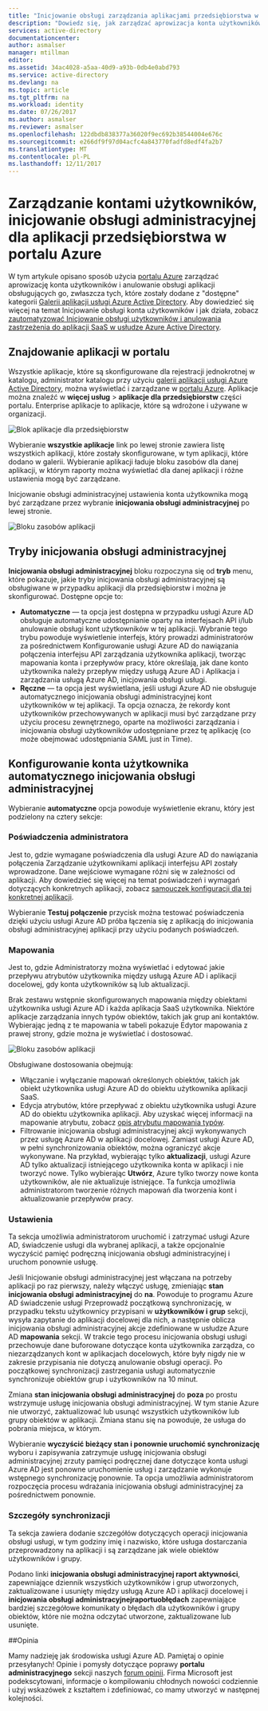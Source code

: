 ```yaml
---
title: "Inicjowanie obsługi zarządzania aplikacjami przedsiębiorstwa w usłudze Azure Active Directory użytkownika | Dokumentacja firmy Microsoft"
description: "Dowiedz się, jak zarządzać aprowizacja konta użytkowników dla aplikacji przedsiębiorstwa przy użyciu usługi Azure Active Directory"
services: active-directory
documentationcenter: 
author: asmalser
manager: mtillman
editor: 
ms.assetid: 34ac4028-a5aa-40d9-a93b-0db4e0abd793
ms.service: active-directory
ms.devlang: na
ms.topic: article
ms.tgt_pltfrm: na
ms.workload: identity
ms.date: 07/26/2017
ms.author: asmalser
ms.reviewer: asmalser
ms.openlocfilehash: 122dbdb838377a36020f9ec692b38544004e676c
ms.sourcegitcommit: e266df9f97d04acfc4a843770fadfd8edf4fa2b7
ms.translationtype: MT
ms.contentlocale: pl-PL
ms.lasthandoff: 12/11/2017
---
```

# <a name="managing-user-account-provisioning-for-enterprise-apps-in-the-azure-portal"></a>Zarządzanie kontami użytkowników, inicjowanie obsługi administracyjnej dla aplikacji przedsiębiorstwa w portalu Azure
W tym artykule opisano sposób użycia [portalu Azure](https://portal.azure.com) zarządzać aprowizację konta użytkowników i anulowanie obsługi aplikacji obsługujących go, zwłaszcza tych, które zostały dodane z "dostępne" kategorii [ Galerii aplikacji usługi Azure Active Directory](active-directory-appssoaccess-whatis.md#get-started-with-the-azure-ad-application-gallery). Aby dowiedzieć się więcej na temat Inicjowanie obsługi konta użytkowników i jak działa, zobacz [zautomatyzować Inicjowanie obsługi użytkowników i anulowania zastrzeżenia do aplikacji SaaS w usłudze Azure Active Directory](active-directory-saas-app-provisioning.md).

## <a name="finding-your-apps-in-the-portal"></a>Znajdowanie aplikacji w portalu
Wszystkie aplikacje, które są skonfigurowane dla rejestracji jednokrotnej w katalogu, administrator katalogu przy użyciu [galerii aplikacji usługi Azure Active Directory](active-directory-appssoaccess-whatis.md#get-started-with-the-azure-ad-application-gallery), można wyświetlać i zarządzane w [portalu Azure](https://portal.azure.com). Aplikacje można znaleźć w **więcej usług** &gt; **aplikacje dla przedsiębiorstw** części portalu. Enterprise aplikacje to aplikacje, które są wdrożone i używane w organizacji.

![Blok aplikacje dla przedsiębiorstw][0]

Wybieranie **wszystkie aplikacje** link po lewej stronie zawiera listę wszystkich aplikacji, które zostały skonfigurowane, w tym aplikacji, które dodano w galerii. Wybieranie aplikacji ładuje bloku zasobów dla danej aplikacji, w którym raporty można wyświetlać dla danej aplikacji i różne ustawienia mogą być zarządzane.

Inicjowanie obsługi administracyjnej ustawienia konta użytkownika mogą być zarządzane przez wybranie **inicjowania obsługi administracyjnej** po lewej stronie.

![Bloku zasobów aplikacji][1]

## <a name="provisioning-modes"></a>Tryby inicjowania obsługi administracyjnej
**Inicjowania obsługi administracyjnej** bloku rozpoczyna się od **tryb** menu, które pokazuje, jakie tryby inicjowania obsługi administracyjnej są obsługiwane w przypadku aplikacji dla przedsiębiorstw i można je skonfigurować. Dostępne opcje to:

* **Automatyczne** — ta opcja jest dostępna w przypadku usługi Azure AD obsługuje automatyczne udostępnianie oparty na interfejsach API i/lub anulowanie obsługi kont użytkowników w tej aplikacji. Wybranie tego trybu powoduje wyświetlenie interfejs, który prowadzi administratorów za pośrednictwem Konfigurowanie usługi Azure AD do nawiązania połączenia interfejsu API zarządzania użytkownika aplikacji, tworząc mapowania konta i przepływów pracy, które określają, jak dane konto użytkownika należy przepływ między usługą Azure AD i Aplikacja i zarządzania usługą Azure AD, inicjowania obsługi usługi.
* **Ręczne** — ta opcja jest wyświetlana, jeśli usługi Azure AD nie obsługuje automatycznego inicjowania obsługi administracyjnej kont użytkowników w tej aplikacji. Ta opcja oznacza, że rekordy kont użytkowników przechowywanych w aplikacji musi być zarządzane przy użyciu procesu zewnętrznego, oparte na możliwości zarządzania i inicjowania obsługi użytkowników udostępniane przez tę aplikację (co może obejmować udostępniania SAML just in Time).

## <a name="configuring-automatic-user-account-provisioning"></a>Konfigurowanie konta użytkownika automatycznego inicjowania obsługi administracyjnej
Wybieranie **automatyczne** opcja powoduje wyświetlenie ekranu, który jest podzielony na cztery sekcje:

### <a name="admin-credentials"></a>Poświadczenia administratora
Jest to, gdzie wymagane poświadczenia dla usługi Azure AD do nawiązania połączenia Zarządzanie użytkownikami aplikacji interfejsu API zostały wprowadzone. Dane wejściowe wymagane różni się w zależności od aplikacji. Aby dowiedzieć się więcej na temat poświadczeń i wymagań dotyczących konkretnych aplikacji, zobacz [samouczek konfiguracji dla tej konkretnej aplikacji](active-directory-saas-app-provisioning.md).

Wybieranie **Testuj połączenie** przycisk można testować poświadczenia dzięki użyciu usługi Azure AD próba łączenia się z aplikacją do inicjowania obsługi administracyjnej aplikacji przy użyciu podanych poświadczeń.

### <a name="mappings"></a>Mapowania
Jest to, gdzie Administratorzy można wyświetlać i edytować jakie przepływu atrybutów użytkownika między usługą Azure AD i aplikacji docelowej, gdy konta użytkowników są lub aktualizacji.

Brak zestawu wstępnie skonfigurowanych mapowania między obiektami użytkownika usługi Azure AD i każda aplikacja SaaS użytkownika. Niektóre aplikacje zarządzania innych typów obiektów, takich jak grup ani kontaktów. Wybierając jedną z te mapowania w tabeli pokazuje Edytor mapowania z prawej strony, gdzie można je wyświetlać i dostosować.

![Bloku zasobów aplikacji][2]

Obsługiwane dostosowania obejmują:

* Włączanie i wyłączanie mapowań określonych obiektów, takich jak obiekt użytkownika usługi Azure AD do obiektu użytkownika aplikacji SaaS.
* Edycja atrybutów, które przepływać z obiektu użytkownika usługi Azure AD do obiektu użytkownika aplikacji. Aby uzyskać więcej informacji na mapowanie atrybutu, zobacz [opis atrybutu mapowania typów](active-directory-saas-customizing-attribute-mappings.md#understanding-attribute-mapping-types).
* Filtrowanie inicjowania obsługi administracyjnej akcji wykonywanych przez usługę Azure AD w aplikacji docelowej. Zamiast usługi Azure AD, w pełni synchronizowania obiektów, można ograniczyć akcje wykonywane. Na przykład, wybierając tylko **aktualizacji**, usługi Azure AD tylko aktualizacji istniejącego użytkownika konta w aplikacji i nie tworzyć nowe. Tylko wybierając **Utwórz**, Azure tylko tworzy nowe konta użytkowników, ale nie aktualizuje istniejące. Ta funkcja umożliwia administratorom tworzenie różnych mapowań dla tworzenia kont i aktualizowanie przepływów pracy.

### <a name="settings"></a>Ustawienia
Ta sekcja umożliwia administratorom uruchomić i zatrzymać usługi Azure AD, świadczenie usługi dla wybranej aplikacji, a także opcjonalnie wyczyścić pamięć podręczną inicjowania obsługi administracyjnej i uruchom ponownie usługę.

Jeśli Inicjowanie obsługi administracyjnej jest włączana na potrzeby aplikacji po raz pierwszy, należy włączyć usługę, zmieniając **stan inicjowania obsługi administracyjnej** do **na**. Powoduje to programu Azure AD świadczenie usługi Przeprowadź początkową synchronizację, w przypadku tekstu użytkownicy przypisani w **użytkowników i grup** sekcji, wysyła zapytanie do aplikacji docelowej dla nich, a następnie oblicza inicjowania obsługi administracyjnej akcje zdefiniowane w usłudze Azure AD **mapowania** sekcji. W trakcie tego procesu inicjowania obsługi usługi przechowuje dane buforowane dotyczące konta użytkownika zarządza, co niezarządzanych kont w aplikacjach docelowych, które były nigdy nie w zakresie przypisania nie dotyczą anulowanie obsługi operacji. Po początkowej synchronizacji zastrzegania usługi automatycznie synchronizuje obiektów grup i użytkowników na 10 minut.

Zmiana **stan inicjowania obsługi administracyjnej** do **poza** po prostu wstrzymuje usługę inicjowania obsługi administracyjnej. W tym stanie Azure nie utworzyć, zaktualizować lub usunąć wszystkich użytkowników lub grupy obiektów w aplikacji. Zmiana stanu się na powoduje, że usługa do pobrania miejsca, w którym.

Wybieranie **wyczyścić bieżący stan i ponownie uruchomić synchronizację** wyboru i zapisywania zatrzymuje usługę inicjowania obsługi administracyjnej zrzuty pamięci podręcznej dane dotyczące konta usługi Azure AD jest ponowne uruchomienie usług i zarządzanie wykonuje wstępnego synchronizację ponownie. Ta opcja umożliwia administratorom rozpoczęcia procesu wdrażania inicjowania obsługi administracyjnej za pośrednictwem ponownie.

### <a name="synchronization-details"></a>Szczegóły synchronizacji
Ta sekcja zawiera dodanie szczegółów dotyczących operacji inicjowania obsługi usługi, w tym godziny imię i nazwisko, które usługa dostarczania przeprowadzony na aplikacji i są zarządzane jak wiele obiektów użytkowników i grupy.

Podano linki **inicjowania obsługi administracyjnej raport aktywności**, zapewniające dziennik wszystkich użytkowników i grup utworzonych, zaktualizowane i usunięty między usługą Azure AD i aplikacji docelowej i **inicjowania obsługi administracyjnejraportuobłędach** zapewniające bardziej szczegółowe komunikaty o błędach dla użytkowników i grupy obiektów, które nie można odczytać utworzone, zaktualizowane lub usunięte. 

##<a name="feedback"></a>Opinia

Mamy nadzieję jak środowiska usługi Azure AD. Pamiętaj o opinie przesyłanych! Opinie i pomysły dotyczące poprawy **portalu administracyjnego** sekcji naszych [forum opinii](https://feedback.azure.com/forums/169401-azure-active-directory/category/162510-admin-portal).  Firma Microsoft jest podekscytowani, informacje o kompilowaniu chłodnych nowości codziennie i użyj wskazówek z kształtem i zdefiniować, co mamy utworzyć w następnej kolejności.


[0]: ./media/active-directory-enterprise-apps-manage-provisioning/enterprise-apps-blade.PNG
[1]: ./media/active-directory-enterprise-apps-manage-provisioning/enterprise-apps-provisioning.PNG
[2]: ./media/active-directory-enterprise-apps-manage-provisioning/enterprise-apps-provisioning-mapping.PNG
